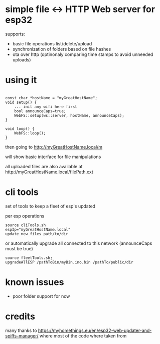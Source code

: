 # simple file <-> HTTP Web server for esp32

supports:
* basic file operations list/delete/upload
* synchronization of folders based on file hashes
* ota over http (optinonaly comparing time stamps to avoid unneeded uploads)



# using it

```#include "WebFS/WebFS.h"

const char *hostName = "myGreatHostName";
void setup() {
    ... init any wifi here first
    bool announceCaps=true;
    WebFS::setup(ws::server, hostName, announceCaps);
}

void loop() {
    WebFS::loop();
}
```


then going to http://myGreatHostName.local/m

will show basic interface for file manipulations

all uploaded files are also available at http://myGreatHostName.local/filePath.ext



# cli tools
set of tools to keep a fleet of esp's updated

per esp operations
```
source cliTools.sh 
espIp="myGreatHostName.local"
update_new_files path/to/dir
```

or automatically upgrade all connected to this network (announceCaps must be true)
```
source fleetTools.sh; 
upgradeAllESP /pathToBin/myBin.ino.bin /pathTo/public/dir
```


# known issues

* poor folder support for now


# credits

many thanks to https://myhomethings.eu/en/esp32-web-updater-and-spiffs-manager/
where most of the code where taken from
